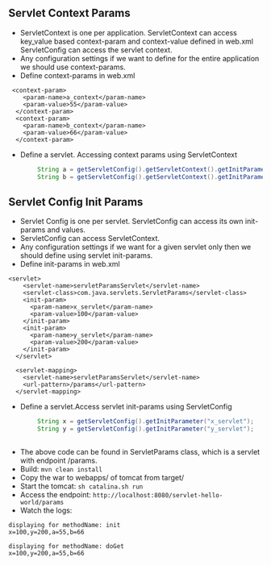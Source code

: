 ## Servlet Context Params
* ServletContext is one per application.
ServletContext can access key_value based context-param and context-value defined in web.xml
ServletConfig can access the servlet context.
* Any configuration settings if we want to define for the entire application we should use context-params.
* Define context-params in web.xml
```text 
 <context-param>
    <param-name>a_context</param-name>
    <param-value>55</param-value>
  </context-param>
  <context-param>
    <param-name>b_context</param-name>
    <param-value>66</param-value>
  </context-param> 
```
* Define a servlet. Accessing context params using ServletContext
```java 
        String a = getServletConfig().getServletContext().getInitParameter("a_context");
        String b = getServletConfig().getServletContext().getInitParameter("b_context");
```
## Servlet Config Init Params
* Servlet Config is one per servlet. ServletConfig can access its own init-params and values.
* ServletConfig can access ServletContext.
* Any configuration settings if we want for a given servlet only then we should define using servlet init-params.
* Define init-params in web.xml
```text 
<servlet>
    <servlet-name>servletParamsServlet</servlet-name>
    <servlet-class>com.java.servlets.ServletParams</servlet-class>
    <init-param>
      <param-name>x_servlet</param-name>
      <param-value>100</param-value>
    </init-param>
    <init-param>
      <param-name>y_servlet</param-name>
      <param-value>200</param-value>
    </init-param>
  </servlet>

  <servlet-mapping>
    <servlet-name>servletParamsServlet</servlet-name>
    <url-pattern>/params</url-pattern>
  </servlet-mapping>
```
* Define a servlet.Access servlet init-params using ServletConfig
```java 
        String x = getServletConfig().getInitParameter("x_servlet");
        String y = getServletConfig().getInitParameter("y_servlet");
 
```

* The above code can be found in ServletParams class, which is a servlet with endpoint /params.
* Build: `mvn clean install`
* Copy the war to webapps/ of tomcat from target/
* Start the tomcat: `sh catalina.sh run`
* Access the endpoint: `http://localhost:8080/servlet-hello-world/params`
* Watch the logs:
```text 
displaying for methodName: init
x=100,y=200,a=55,b=66

displaying for methodName: doGet
x=100,y=200,a=55,b=66
 
```